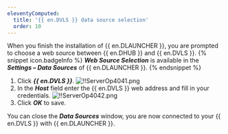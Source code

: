 ```yaml
---
eleventyComputed:
  title: '{{ en.DVLS }} data source selection'
  order: 10
---
```

When you finish the installation of {{ en.DLAUNCHER }}, you are prompted to choose a web source between {{ en.DHUB }} and {{ en.DVLS }}. 
{% snippet icon.badgeInfo %} 
***Web Source Selection*** is available in the ***Settings – Data Sources*** of {{ en.DLAUNCHER }}. 
{% endsnippet %}
 
1. Click ***{{ en.DVLS }}***. 
![!!ServerOp4041.png](https://webdevolutions.azureedge.net/docs/en/server/ServerOp4041.png) 
1. In the ***Host*** field enter the {{ en.DVLS }} web address and fill in your credentials. 
![!!ServerOp4042.png](https://webdevolutions.azureedge.net/docs/en/server/ServerOp4042.png) 
1. Click ***OK*** to save.  

You can close the ***Data Sources*** window, you are now connected to your {{ en.DVLS }} with {{ en.DLAUNCHER }}.
